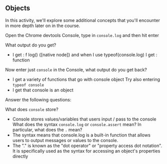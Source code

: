 ## Objects

In this activity, we'll explore some additional concepts that you'll encounter in more depth later on in the course.

Open the Chrome devtools Console, type in `console.log` and then hit enter

What output do you get?
- I get : f log() {[native node]} and when I use typeof(console.log) I get : function

Now enter just `console` in the Console, what output do you get back?
- I get a variety of functions that go with console object
Try also entering `typeof console`
- I get that console is an object

Answer the following questions:

What does `console` store?
- Console stores values/variables that users input / pass to the console 
What does the syntax `console.log` or `console.assert` mean? In particular, what does the `.` mean?
- The syntax means that console.log is a built-in function that allows users to output messages or values to the console.
- The "." is known as the "dot operator" or "property access dot notation". It is specifically used as the syntax for accessing an object's properties directly 
